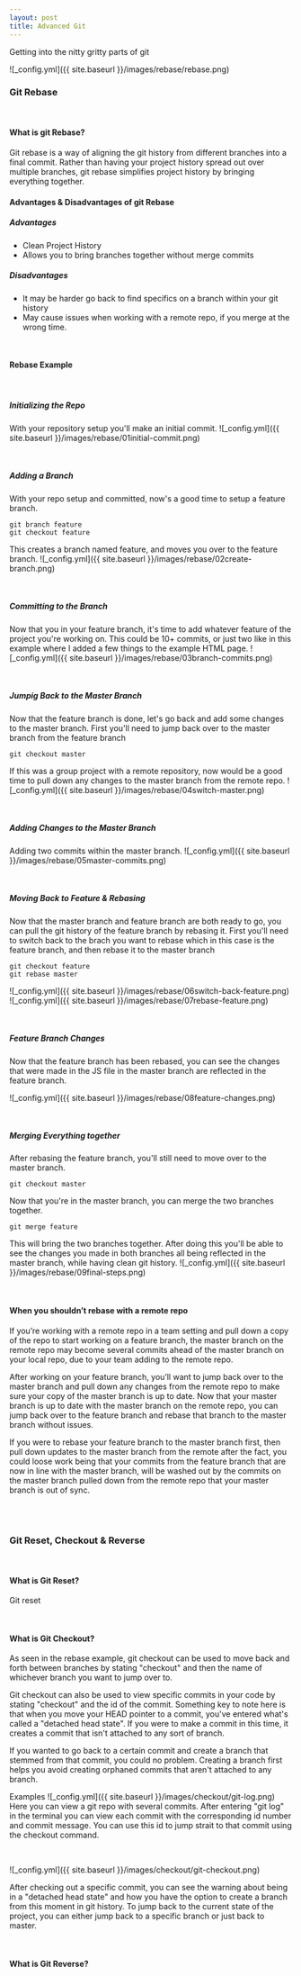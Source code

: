 ```yaml
---
layout: post
title: Advanced Git
---
```


Getting into the nitty gritty parts of git

![_config.yml]({{ site.baseurl }}/images/rebase/rebase.png)

### Git Rebase
<br>

#### What is git Rebase?

Git rebase is a way of aligning the git history from different branches into a final commit. Rather than having your project history spread out over multiple branches, git rebase simplifies project history by bringing everything together.

#### Advantages & Disadvantages of git Rebase

##### Advantages 

* Clean Project History 
* Allows you to bring branches together without merge commits

##### Disadvantages 

* It may be harder go back to find specifics on a branch within your git history
* May cause issues when working with a remote repo, if you merge at the wrong time.

<br>

#### Rebase Example

<br>

##### Initializing the Repo

With your repository setup you'll make an initial commit.
![_config.yml]({{ site.baseurl }}/images/rebase/01initial-commit.png)

<br>

##### Adding a Branch

With your repo setup and committed, now's a good time to setup a feature branch. 

```
git branch feature
git checkout feature
```
This creates a branch named feature, and moves you over to the feature branch.
![_config.yml]({{ site.baseurl }}/images/rebase/02create-branch.png)

<br>

##### Committing to the Branch
Now that you in your feature branch, it's time to add whatever feature of the project you're working on. This could be 10+ commits, or just two like in this example where I added a few things to the example HTML page.
![_config.yml]({{ site.baseurl }}/images/rebase/03branch-commits.png)

<br>

##### Jumpig Back to the Master Branch
Now that the feature branch is done, let's go back and add some changes to the master branch. First you'll need to jump back over to the master branch from the feature branch
```
git checkout master
```
If this was a group project with a remote repository, now would be a good time to pull down any changes to the master branch from the remote repo.
![_config.yml]({{ site.baseurl }}/images/rebase/04switch-master.png)

<br>

##### Adding Changes to the Master Branch

Adding two commits within the master branch.
![_config.yml]({{ site.baseurl }}/images/rebase/05master-commits.png)

<br>

##### Moving Back to Feature & Rebasing

Now that the master branch and feature branch are both ready to go, you can pull the git history of the feature branch by rebasing it. First you'll need to switch back to the brach you want to rebase which in this case is the feature branch, and then rebase it to the master branch
```
git checkout feature
git rebase master
```
![_config.yml]({{ site.baseurl }}/images/rebase/06switch-back-feature.png)
![_config.yml]({{ site.baseurl }}/images/rebase/07rebase-feature.png)

<br>

##### Feature Branch Changes

Now that the feature branch has been rebased, you can see the changes that were made in the JS file in the master branch are reflected in the feature branch.

![_config.yml]({{ site.baseurl }}/images/rebase/08feature-changes.png)

<br>

##### Merging Everything together

After rebasing the feature branch, you'll still need to move over to the master branch.
```
git checkout master
```
Now that you're in the master branch, you can merge the two branches together.
```
git merge feature
```
This will bring the two branches together. After doing this you'll be able to see the changes you made in both branches all being reflected in the master branch, while having clean git history.
![_config.yml]({{ site.baseurl }}/images/rebase/09final-steps.png)

<br>

#### When you shouldn’t rebase with a remote repo

If you’re working with a remote repo in a team setting and pull down a copy of the repo to start working on a feature branch, the master branch on the remote repo may become several commits ahead of the master branch on your local repo, due to your team adding to the remote repo.

After working on your feature branch, you’ll want to jump back over to the master branch and pull down any changes from the remote repo to make sure your copy of the master branch is up to date. Now that your master branch is up to date with the master branch on the remote repo, you can jump back over to the feature branch and rebase that branch to the master branch without issues.

If you were to rebase your feature branch to the master branch first, then pull down updates to the master branch from the remote after the fact, you could loose work being that your commits from the feature branch that are now in line with the master branch, will be washed out by the commits on the master branch pulled down from the remote repo that your master branch is out of sync.

<br>
<br>

### Git Reset, Checkout & Reverse

<br>

#### What is Git Reset?
Git reset

<br>

#### What is Git Checkout?
As seen in the rebase example, git checkout can be used to move back and forth between branches by stating "checkout" and then the name of whichever branch you want to jump over to.

Git checkout can also be used to view specific commits in your code by stating "checkout" and the id of the commit. Something key to note here is that when you move your HEAD pointer to a commit, you've entered what's called a "detached head state". If you were to make a commit in this time, it creates a commit that isn't attached to any sort of branch.

If you wanted to go back to a certain commit and create a branch that stemmed from that commit, you could no problem. Creating a branch first helps you avoid creating orphaned commits that aren't attached to any branch.

Examples
![_config.yml]({{ site.baseurl }}/images/checkout/git-log.png)
Here you can view a git repo with several commits. After entering "git log" in the terminal you can view each commit with the corresponding id number and commit message. You can use this id to jump strait to that commit using the checkout command.

<br>

![_config.yml]({{ site.baseurl }}/images/checkout/git-checkout.png)

After checking out a specific commit, you can see the warning about being in a "detached head state" and how you have the option to create a branch from this moment in git history. To jump back to the current state of the project, you can either jump back to a specific branch or just back to master.

<br>

#### What is Git Reverse?

